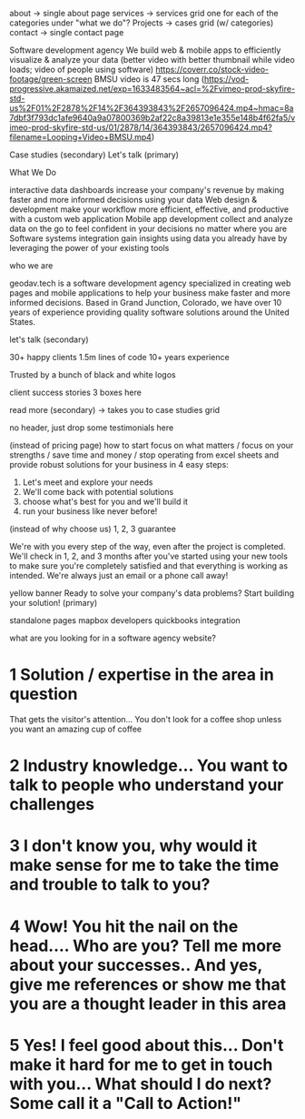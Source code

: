 
about -> single about page
services -> services grid
    one for each of the categories under "what we do"?
Projects -> cases grid (w/ categories)
contact -> single contact page


Software development agency
We build web & mobile apps to efficiently visualize & analyze your data
(better video with better thumbnail while video loads; video of people using software) https://coverr.co/stock-video-footage/green-screen
BMSU video is 47 secs long (https://vod-progressive.akamaized.net/exp=1633483564~acl=%2Fvimeo-prod-skyfire-std-us%2F01%2F2878%2F14%2F364393843%2F2657096424.mp4~hmac=8a7dbf3f793dc1afe9640a9a07800369b2af22c8a39813e1e355e148b4f62fa5/vimeo-prod-skyfire-std-us/01/2878/14/364393843/2657096424.mp4?filename=Looping+Video+BMSU.mp4)


Case studies (secondary) 
Let's talk (primary)


What We Do

interactive data dashboards
    increase your company's revenue by making faster and more informed decisions using your data
Web design & development
    make your workflow more efficient, effective, and productive with a custom web application
Mobile app development
    collect and analyze data on the go to feel confident in your decisions no matter where you are
Software systems integration
    gain insights using data you already have by leveraging the power of your existing tools


who we are

geodav.tech is a software development agency specialized in creating web pages and mobile applications to help your business make faster and more informed decisions. Based in Grand Junction, Colorado, we have over 10 years of experience providing quality software solutions around the United States.

let's talk (secondary)

30+ happy clients
1.5m lines of code
10+ years experience


Trusted by
a bunch of black and white logos


client success stories
3 boxes here

read more (secondary) -> takes you to case studies grid


no header, just drop some testimonials here


(instead of pricing page) how to start
focus on what matters / focus on your strengths / save time and money / 
stop operating from excel sheets and provide robust solutions for your business in 4 easy steps:
1. Let's meet and explore your needs
2. We'll come back with potential solutions
3. choose what's best for you and we'll build it
4. run your business like never before!


(instead of why choose us)
1, 2, 3 guarantee

We're with you every step of the way, even after the project is completed. We'll check in 1, 2, and 3 months after you've started using your new tools to make sure you're completely satisfied and that everything is working as intended. We're always just an email or a phone call away!

yellow banner
Ready to solve your company's data problems?
Start building your solution! (primary)




standalone pages
mapbox developers
quickbooks integration

what are you looking for in a software agency website?
# 1 Solution / expertise in the area in question

That gets the visitor's attention... You don't look for a coffee shop unless you want an amazing cup of coffee

# 2 Industry knowledge... You want to talk to people who understand your challenges

# 3 I don't know you, why would it make sense for me to take the time and trouble to talk to you?

# 4 Wow! You hit the nail on the head.... Who are you? Tell me more about your successes.. And yes, give me references or show me that you are a thought leader in this area

# 5 Yes! I feel good about this... Don't make it hard for me to get in touch with you... What should I do next? Some call it a "Call to Action!"